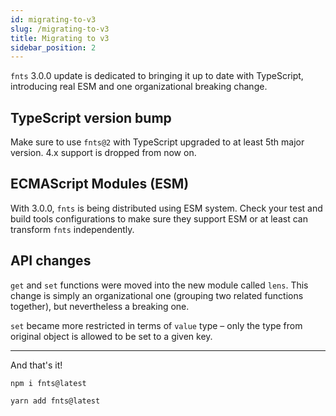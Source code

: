 ```yaml
---
id: migrating-to-v3
slug: /migrating-to-v3
title: Migrating to v3
sidebar_position: 2
---
```


`fnts` 3.0.0 update is dedicated to bringing it up to date
with TypeScript, introducing real ESM and one organizational breaking change.

## TypeScript version bump

Make sure to use `fnts@2` with TypeScript upgraded to at least 5th major
version. 4.x support is dropped from now on.

## ECMAScript Modules (ESM)

With 3.0.0, `fnts` is being distributed using ESM system.
Check your test and build tools configurations to make sure
they support ESM or at least can transform `fnts` independently.

## API changes

`get` and `set` functions were moved into the new module called `lens`.
This change is simply an organizational one (grouping two related functions together),
but nevertheless a breaking one.

`set` became more restricted in terms of `value` type – only the type from original object
is allowed to be set to a given key.

---

And that's it!

```shell
npm i fnts@latest
```

```shell
yarn add fnts@latest
```
